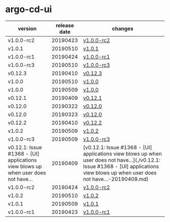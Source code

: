 # argo-cd-ui	


|version|release date|changes|
|---|---|---|
|v1.0.0-rc2|20190423|[v1.0.0-rc2](./v1.0.0-rc2-20190423.md)|
|v1.0.1|20190510|[v1.0.1](./v1.0.1-20190510.md)|
|v1.0.0-rc1|20190424|[v1.0.0-rc1](./v1.0.0-rc1-20190424.md)|
|v1.0.0-rc3|20190510|[v1.0.0-rc3](./v1.0.0-rc3-20190510.md)|
|v0.12.3|20190410|[v0.12.3](./v0.12.3-20190410.md)|
|v1.0.0|20190510|[v1.0.0](./v1.0.0-20190510.md)|
|v1.0.0|20190509|[v1.0.0](./v1.0.0-20190509.md)|
|v0.12.1|20190409|[v0.12.1](./v0.12.1-20190409.md)|
|v0.12.0|20190322|[v0.12.0](./v0.12.0-20190322.md)|
|v0.12.0|20190323|[v0.12.0](./v0.12.0-20190323.md)|
|v0.12.2|20190410|[v0.12.2](./v0.12.2-20190410.md)|
|v1.0.2|20190509|[v1.0.2](./v1.0.2-20190509.md)|
|v1.0.0-rc3|20190509|[v1.0.0-rc3](./v1.0.0-rc3-20190509.md)|
|v0.12.1: Issue #1368 - [UI] applications view blows up when user does not have…|20190409|[v0.12.1: Issue #1368 - [UI] applications view blows up when user does not have…](./v0.12.1: Issue #1368 - [UI] applications view blows up when user does not have…-20190409.md)|
|v1.0.0-rc2|20190424|[v1.0.0-rc2](./v1.0.0-rc2-20190424.md)|
|v1.0.2|20190510|[v1.0.2](./v1.0.2-20190510.md)|
|v1.0.1|20190509|[v1.0.1](./v1.0.1-20190509.md)|
|v1.0.0-rc1|20190423|[v1.0.0-rc1](./v1.0.0-rc1-20190423.md)|
